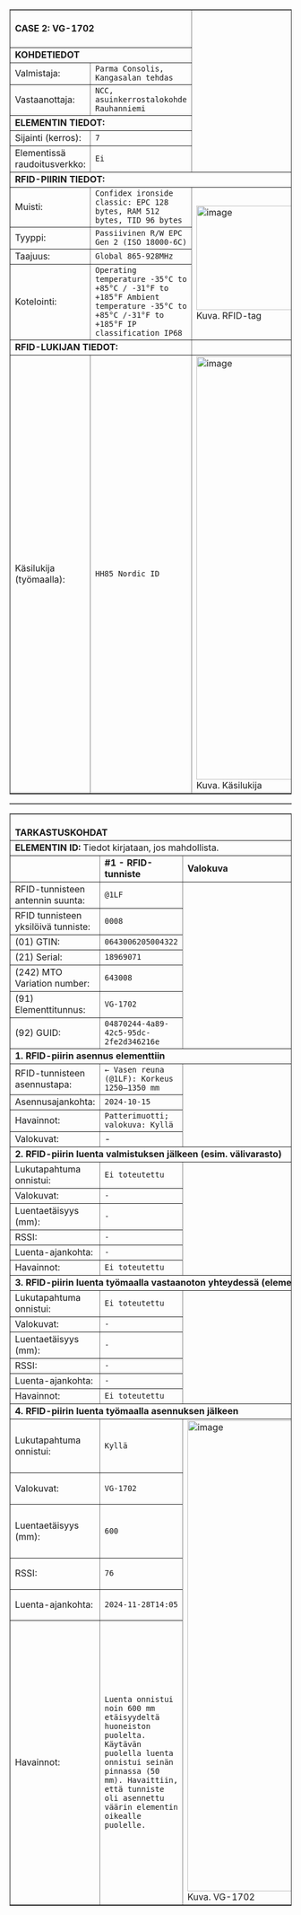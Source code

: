 <table border="1" cellspacing="0" cellpadding="0">
<tbody>
<tr><td colspan="2"><br><strong>CASE 2: VG-1702</strong><br><br></td></tr>

<tr><td colspan="2"><strong>KOHDETIEDOT</strong></td></tr>
<tr>
  <td>Valmistaja:</td>
  <td><code>Parma Consolis, Kangasalan tehdas</code></td>
</tr>
<tr>
  <td>Vastaanottaja:</td>
  <td><code>NCC, asuinkerrostalokohde Rauhanniemi</code></td>
</tr>
<tr><td colspan="2"><strong>ELEMENTIN TIEDOT:</strong><br></td></tr>
<tr>
  <td>Sijainti (kerros):</td>
  <td><code>7</code></td>
</tr>
<tr>
  <td>Elementissä raudoitusverkko:</td>
  <td><code>Ei</code></td>
</tr>
<tr><td colspan="3"><strong>RFID-PIIRIN TIEDOT:</strong></td></tr>
<tr>
  <td>Muisti:</td>
  <td><code>Confidex ironside classic: EPC 128 bytes, RAM 512 bytes, TID 96 bytes </code></td>
  <td rowspan="4"><img width="399" height="186" alt="image" src="https://github.com/user-attachments/assets/1db27682-122b-4bb4-8de4-5c1337e464d1" /> <br> Kuva. RFID-tag
</td>
</tr>
<tr>
  <td>Tyyppi:</td>
  <td><code>Passiivinen R/W EPC Gen 2 (ISO 18000-6C)</code></td>
</tr>
<tr>
  <td>Taajuus:</td>
  <td><code>Global 865-928MHz </code></td>
</tr>
<tr>
  <td>Kotelointi:</td>
  <td><code>Operating temperature -35°C to +85°C / -31°F to +185°F Ambient temperature -35°C to +85°C /-31°F to +185°F IP classification IP68 </code></td>
</tr>
<tr><td colspan="2"><strong>RFID-LUKIJAN TIEDOT:</strong></td></tr>
<tr>
  <td>Käsilukija (työmaalla):</td>
  <td><code>HH85 Nordic ID </code></td>
  <td><img width="526" height="754" alt="image" src="https://github.com/user-attachments/assets/1ba40ea2-0d0c-4942-98f5-38403811eeb6" /><br> Kuva. Käsilukija
</td>
</tr>
</tbody>
</table>
<table border="1" cellspacing="0" cellpadding="0">
  <tbody>

<table border="1" cellspacing="0" cellpadding="0">
  <tbody>
    <tr><td colspan="5"><br><strong>TARKASTUSKOHDAT</strong><br></td></tr>
    <tr><td colspan="5"><strong>ELEMENTIN ID:</strong> Tiedot kirjataan, jos mahdollista.</td></tr>
    <tr>
      <td></td>
      <td><strong>#1 - RFID-tunniste</strong></td>
      <td><strong>Valokuva</strong></td>
    </tr>
    <tr>
      <td>RFID-tunnisteen antennin suunta:</td>
      <td><code>@1LF</code></td>
      <td rowspan="7"></td>
    </tr>
    <tr>
      <td>RFID tunnisteen yksilöivä tunniste:</td>
      <td><code>0008</code></td>
    </tr>
    <tr>
      <td>(01) GTIN:</td>
      <td><code>0643006205004322</code></td>
    </tr>
    <tr>
      <td>(21) Serial:</td>
      <td><code>18969071</code></td>
    </tr>
    <tr>
      <td>(242) MTO Variation number:</td>
      <td><code>643008</code></td>
    </tr>
    <tr>
      <td>(91) Elementtitunnus:</td>
      <td><code>VG-1702</code>
    </tr>
    <tr>
      <td>(92) GUID:</td>
      <td><code>04870244-4a89-42c5-95dc-2fe2d346216e</code>
    </tr>
    <tr><td colspan="5"><strong>1. RFID-piirin asennus elementtiin</strong></td></tr>
    <tr>
      <td>RFID-tunnisteen asennustapa:</td>
      <td><code>← Vasen reuna (@1LF): Korkeus 1250–1350 mm</code></td>
      <td rowspan="4"></td>
    </tr>
    <tr>
      <td>Asennusajankohta:</td>
      <td><code>2024-10-15</code></td>
    </tr>
    <tr>
      <td>Havainnot:</td>
      <td><code>Patterimuotti; valokuva: Kyllä</code></td>
    </tr>
    <tr>
      <td>Valokuvat:</td>
      <td>-</td>
    </tr>
    <tr><td colspan="5"><strong>2. RFID-piirin luenta valmistuksen jälkeen (esim. välivarasto)</strong></td></tr>
    <tr>
      <td>Lukutapahtuma onnistui:</td>
      <td><code>Ei toteutettu</code></td>
      <td rowspan="6"></td>
    </tr>
    <tr>
      <td>Valokuvat:</td>
      <td><code>-</code></td>
    </tr>
    <tr>
      <td>Luentaetäisyys (mm):</td>
      <td><code>-</code></td>
    </tr>
    <tr>
      <td>RSSI:</td>
      <td><code>-</code></td>
    </tr>
    <tr>
      <td>Luenta-ajankohta:</td>
      <td><code>-</code></td>
    </tr>
    <tr>
      <td>Havainnot:</td>
      <td><code>Ei toteutettu</code></td>
    </tr>
    <tr><td colspan="5"><strong>3. RFID-piirin luenta työmaalla vastaanoton yhteydessä (elementin purkupaikalla)</strong></td></tr>
    <tr>
      <td>Lukutapahtuma onnistui:</td>
      <td><code>Ei toteutettu</code></td>
      <td rowspan="6"></td>
    </tr>
    <tr>
      <td>Valokuvat:</td>
      <td><code>-</code></td>
    </tr>
    <tr>
      <td>Luentaetäisyys (mm):</td>
      <td><code>-</code></td>
    </tr>
    <tr>
      <td>RSSI:</td>
      <td><code>-</code></td>
    </tr>
    <tr>
      <td>Luenta-ajankohta:</td>
      <td><code>-</code></td>
    </tr>
    <tr>
      <td>Havainnot:</td>
      <td><code>Ei toteutettu</code></td>
    </tr>
    <tr><td colspan="5"><strong>4. RFID-piirin luenta työmaalla asennuksen jälkeen</strong></td></tr>
    <tr>
      <td>Lukutapahtuma onnistui:</td>
      <td><code>Kyllä</code></td>
      <td rowspan="6">
        <img width="623" height="839" alt="image" src="https://github.com/user-attachments/assets/fc98f75b-8fd4-43f4-8f12-f26bac9f5571" /> Kuva. VG-1702
      </td>
    </tr>
    <tr>
      <td>Valokuvat:</td>
      <td><code>VG-1702</code></td>
    </tr>
    <tr>
      <td>Luentaetäisyys (mm):</td>
      <td><code>600</code></td>
    </tr>
    <tr>
      <td>RSSI:</td>
      <td><code>76</code></td>
    </tr>
    <tr>
      <td>Luenta-ajankohta:</td>
      <td><code>2024-11-28T14:05</code></td>
    </tr>
    <tr>
      <td>Havainnot:</td>
      <td><code>Luenta onnistui noin 600 mm etäisyydeltä huoneiston puolelta. Käytävän puolella luenta onnistui seinän pinnassa (50 mm). Havaittiin, että tunniste oli asennettu väärin elementin oikealle puolelle.</code></td>
    </tr>
  </tbody>
</table>
